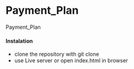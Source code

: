 # Payment_Plan
Payment_Plan

#### Instalation
* clone the repository with git clone
* use Live server or open index.html in browser
